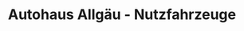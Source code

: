 ---
title: "Autohaus Allgäu - Nutzfahrzeuge"
url: /kempten-allgaeu/autohaus-allgaeu-nutzfahrzeuge/
shop: Autohaus
---
